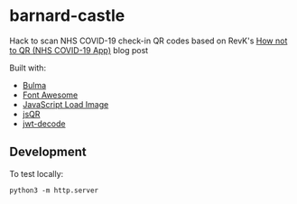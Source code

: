 # barnard-castle

Hack to scan NHS COVID-19 check-in QR codes based on RevK's [How not to QR (NHS COVID-19 App)](https://www.revk.uk/2020/09/how-not-to-qr-nhs-c19-app.html) blog post

Built with:

- [Bulma](https://bulma.io/)
- [Font Awesome](https://fontawesome.com/)
- [JavaScript Load Image](https://github.com/blueimp/JavaScript-Load-Image)
- [jsQR](https://github.com/cozmo/jsQR)
- [jwt-decode](https://github.com/auth0/jwt-decode)

## Development

To test locally:

```
python3 -m http.server
```
